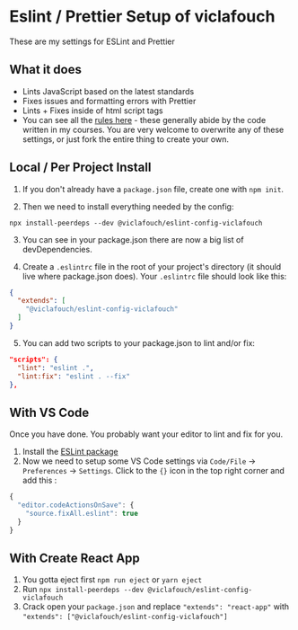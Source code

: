 # Eslint / Prettier Setup of viclafouch

These are my settings for ESLint and Prettier

## What it does
* Lints JavaScript based on the latest standards
* Fixes issues and formatting errors with Prettier
* Lints + Fixes inside of html script tags
* You can see all the [rules here](https://github.com/wesbos/eslint-config-wesbos/blob/master/.eslintrc.js) - these generally abide by the code written in my courses. You are very welcome to overwrite any of these settings, or just fork the entire thing to create your own.

## Local / Per Project Install

1. If you don't already have a `package.json` file, create one with `npm init`.

2. Then we need to install everything needed by the config:

```
npx install-peerdeps --dev @viclafouch/eslint-config-viclafouch
```

3. You can see in your package.json there are now a big list of devDependencies.

4. Create a `.eslintrc` file in the root of your project's directory (it should live where package.json does). Your `.eslintrc` file should look like this:

```json
{
  "extends": [
    "@viclafouch/eslint-config-viclafouch"
  ]
}
```

5. You can add two scripts to your package.json to lint and/or fix:

```json
"scripts": {
  "lint": "eslint .",
  "lint:fix": "eslint . --fix"
},
```

## With VS Code

Once you have done. You probably want your editor to lint and fix for you.

1. Install the [ESLint package](https://marketplace.visualstudio.com/items?itemName=dbaeumer.vscode-eslint)
2. Now we need to setup some VS Code settings via `Code/File` → `Preferences` → `Settings`. Click to the `{}` icon in the top right corner and add this :

```js
{
  "editor.codeActionsOnSave": {
    "source.fixAll.eslint": true
  }
}
```

## With Create React App

1. You gotta eject first `npm run eject` or `yarn eject`
1. Run `npx install-peerdeps --dev @viclafouch/eslint-config-viclafouch`
1. Crack open your `package.json` and replace `"extends": "react-app"` with `"extends": ["@viclafouch/eslint-config-viclafouch"]`
